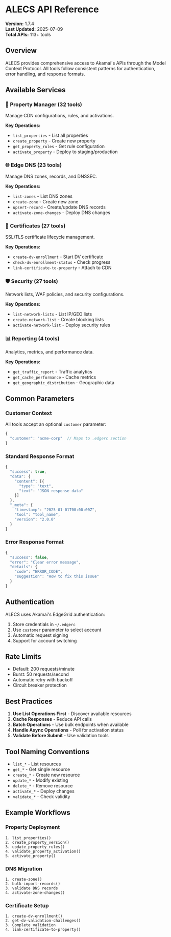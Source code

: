# ALECS API Reference

**Version:** 1.7.4  
**Last Updated:** 2025-07-09  
**Total APIs:** 113+ tools

## Overview

ALECS provides comprehensive access to Akamai's APIs through the Model Context Protocol. All tools follow consistent patterns for authentication, error handling, and response formats.

## Available Services

### 🏢 Property Manager (32 tools)
Manage CDN configurations, rules, and activations.

**Key Operations:**
- `list_properties` - List all properties
- `create_property` - Create new property
- `get_property_rules` - Get rule configuration
- `activate_property` - Deploy to staging/production

### 🌐 Edge DNS (23 tools)
Manage DNS zones, records, and DNSSEC.

**Key Operations:**
- `list-zones` - List DNS zones
- `create-zone` - Create new zone
- `upsert-record` - Create/update DNS records
- `activate-zone-changes` - Deploy DNS changes

### 🔐 Certificates (27 tools)
SSL/TLS certificate lifecycle management.

**Key Operations:**
- `create-dv-enrollment` - Start DV certificate
- `check-dv-enrollment-status` - Check progress
- `link-certificate-to-property` - Attach to CDN

### 🛡️ Security (27 tools)
Network lists, WAF policies, and security configurations.

**Key Operations:**
- `list-network-lists` - List IP/GEO lists
- `create-network-list` - Create blocking lists
- `activate-network-list` - Deploy security rules

### 📊 Reporting (4 tools)
Analytics, metrics, and performance data.

**Key Operations:**
- `get_traffic_report` - Traffic analytics
- `get_cache_performance` - Cache metrics
- `get_geographic_distribution` - Geographic data

## Common Parameters

### Customer Context
All tools accept an optional `customer` parameter:

```typescript
{
  "customer": "acme-corp"  // Maps to .edgerc section
}
```

### Standard Response Format

```typescript
{
  "success": true,
  "data": {
    "content": [{
      "type": "text",
      "text": "JSON response data"
    }]
  },
  "_meta": {
    "timestamp": "2025-01-01T00:00:00Z",
    "tool": "tool_name",
    "version": "2.0.0"
  }
}
```

### Error Response Format

```typescript
{
  "success": false,
  "error": "Clear error message",
  "details": {
    "code": "ERROR_CODE",
    "suggestion": "How to fix this issue"
  }
}
```

## Authentication

ALECS uses Akamai's EdgeGrid authentication:

1. Store credentials in `~/.edgerc`
2. Use `customer` parameter to select account
3. Automatic request signing
4. Support for account switching

## Rate Limits

- Default: 200 requests/minute
- Burst: 50 requests/second
- Automatic retry with backoff
- Circuit breaker protection

## Best Practices

1. **Use List Operations First** - Discover available resources
2. **Cache Responses** - Reduce API calls
3. **Batch Operations** - Use bulk endpoints when available
4. **Handle Async Operations** - Poll for activation status
5. **Validate Before Submit** - Use validation tools

## Tool Naming Conventions

- `list_*` - List resources
- `get_*` - Get single resource
- `create_*` - Create new resource
- `update_*` - Modify existing
- `delete_*` - Remove resource
- `activate_*` - Deploy changes
- `validate_*` - Check validity

## Example Workflows

### Property Deployment
```
1. list_properties()
2. create_property_version()
3. update_property_rules()
4. validate_property_activation()
5. activate_property()
```

### DNS Migration
```
1. create-zone()
2. bulk-import-records()
3. validate DNS records
4. activate-zone-changes()
```

### Certificate Setup
```
1. create-dv-enrollment()
2. get-dv-validation-challenges()
3. Complete validation
4. link-certificate-to-property()
```